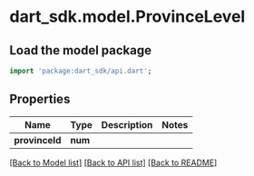 # dart_sdk.model.ProvinceLevel

## Load the model package
```dart
import 'package:dart_sdk/api.dart';
```

## Properties
Name | Type | Description | Notes
------------ | ------------- | ------------- | -------------
**provinceId** | **num** |  | 

[[Back to Model list]](../README.md#documentation-for-models) [[Back to API list]](../README.md#documentation-for-api-endpoints) [[Back to README]](../README.md)



